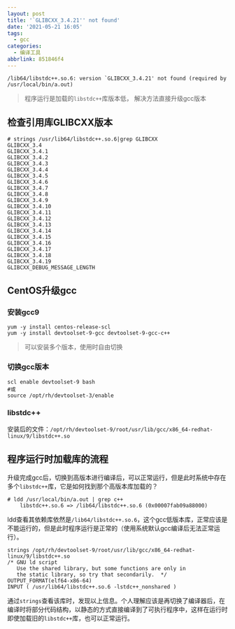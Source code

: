 ```yaml
---
layout: post
title: '`GLIBCXX_3.4.21'' not found'
date: '2021-05-21 16:05'
tags:
  - gcc
categories:
  - 编译工具
abbrlink: 851846f4
---
```


``` shell
/lib64/libstdc++.so.6: version `GLIBCXX_3.4.21' not found (required by /usr/local/bin/a.out)
```
> 程序运行是加载的`libstdc++`库版本低， 解决方法直接升级gcc版本

<!--more-->

## 检查引用库GLIBCXX版本

``` shell
# strings /usr/lib64/libstdc++.so.6|grep GLIBCXX
GLIBCXX_3.4
GLIBCXX_3.4.1
GLIBCXX_3.4.2
GLIBCXX_3.4.3
GLIBCXX_3.4.4
GLIBCXX_3.4.5
GLIBCXX_3.4.6
GLIBCXX_3.4.7
GLIBCXX_3.4.8
GLIBCXX_3.4.9
GLIBCXX_3.4.10
GLIBCXX_3.4.11
GLIBCXX_3.4.12
GLIBCXX_3.4.13
GLIBCXX_3.4.14
GLIBCXX_3.4.15
GLIBCXX_3.4.16
GLIBCXX_3.4.17
GLIBCXX_3.4.18
GLIBCXX_3.4.19
GLIBCXX_DEBUG_MESSAGE_LENGTH
```

## CentOS升级gcc

### 安装gcc9

``` shell
yum -y install centos-release-scl
yum -y install devtoolset-9-gcc devtoolset-9-gcc-c++
```
> 可以安装多个版本，使用时自由切换

### 切换gcc版本

``` shell
scl enable devtoolset-9 bash
#或
source /opt/rh/devtoolset-3/enable
```

### libstdc++

安装后的文件：`/opt/rh/devtoolset-9/root/usr/lib/gcc/x86_64-redhat-linux/9/libstdc++.so`


## 程序运行时加载库的流程

升级完成gcc后，切换到高版本进行编译后，可以正常运行，但是此时系统中存在多个`libstdc++`库，它是如何找到那个高版本库加载的？


``` shell
# ldd /usr/local/bin/a.out | grep c++
	libstdc++.so.6 => /lib64/libstdc++.so.6 (0x00007fab09a88000)
```
ldd查看其依赖库依然是`/lib64/libstdc++.so.6`，这个gcc低版本库，正常应该是不能运行的，但是此时程序运行是正常的（使用系统默认gcc编译后无法正常运行）。


``` shell
strings /opt/rh/devtoolset-9/root/usr/lib/gcc/x86_64-redhat-linux/9/libstdc++.so
/* GNU ld script
   Use the shared library, but some functions are only in
   the static library, so try that secondarily.  */
OUTPUT_FORMAT(elf64-x86-64)
INPUT ( /usr/lib64/libstdc++.so.6 -lstdc++_nonshared )
```
通过`strings`查看该库时，发现以上信息。个人理解应该是再切换了编译器后，在编译时将部分代码结构，以静态的方式直接编译到了可执行程序中，这样在运行时即使加载旧的`libstdc++`库，也可以正常运行。

